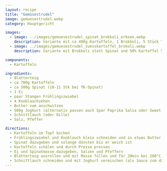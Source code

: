 ```yaml
---
layout: recipe
title: "Gemüsestrudel"
image: gemuesestrudel.webp
category: Hauptgericht

images:
  - image: ../images/gemuesestrudel_spinat_brokkoli_erbsen.webp
    description: Variante mit ca 400g Kartoffeln, 1 Brokkoli, 5 Stück Tiefkühlspinat und ca 200g Tiefkühlerbsen; dazu Tsatsiki. Ergebnis war super!
  - image: ../images/gemuesestrudel_suesskartoffel_brokoli.webp
    description: Variante mit Brokkoli statt Spinat und 50% Kartoffel 50% Süßkartoffel

components:
  - Kartoffeln

ingredients:
  - Blätterteig
  - ca 700g Kartoffeln
  - ca 500g Spinat (10-11 Stk bei TK-Spinat)
  - 1 Ei
  - paar Stangen Frühlingszwiebel
  - 4 Knoblauchzehen
  - Butter zum anschwitzen
  - 500g Joghurt (alternativ passen auch Spar Paprika Salsa oder Sweet Chili dazu)
  - Schnittlauch (oder Dille)
  - Salz, Pfeffer

directions:
  - Kartoffeln im Topf kochen
  - Frühlingszwiebel und Knoblauch klein schneiden und in etwas Butter anschwitzen
  - Spinat dazugeben und solange dünsten bis er weich ist
  - Kartoffeln schälen und durch Presse pressen
  - Ei und Spinatmasse dazugeben, Salzen und Pfeffern
  - Blätterteig ausrollen und mit Masse füllen und für 20min bei 200°C Ober/Unterhitze (OFT STEHT 220°C Ober/Unter - NÄCHSTES MAL PROBIEREN!) ins Backrohr geben
  - Schnittlauch schneiden und mit Joghurt vermischen (als Sauce zum dazuessen)
---
```

